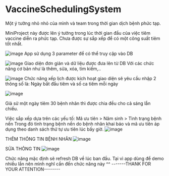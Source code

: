 # VaccineSchedulingSystem

Một ý tưởng nhỏ nhỏ của mình và team trong thời gian dịch bệnh phức tạp.

MiniProject này được lên ý tưởng trong lúc thời gian đầu của việc tiêm vaccine diễn ra phức tạp. Chưa được sự sắp xếp để có một công suất tiêm tốt nhất.

![image](https://user-images.githubusercontent.com/81867521/184464393-5ef453ad-88aa-4067-9dde-ef0f1b37bd05.png)
App sử dụng 3 parameter để có thể truy cập vào DB

![image](https://user-images.githubusercontent.com/81867521/184464416-89c700ff-bcee-4c20-b3da-ceee2b37912d.png)
Giao diện đơn giản và dữ liệu được đưa lên từ DB
Với các chức năng cơ bản như là thêm, sửa, xóa, tìm kiếm,..

![image](https://user-images.githubusercontent.com/81867521/184464452-20655c18-45de-4f1a-a3a9-b96c9f5bddff.png)
Chức năng xếp lịch được kích hoạt giao diện sẽ yêu cầu nhập 2 thông số là: Ngày bắt đầu tiêm và số ca tiêm mỗi ngày

![image](https://user-images.githubusercontent.com/81867521/184464613-b81518ae-9af2-47de-8bf9-f87ba29056ca.png)

Giả sử một ngày tiêm 30 bệnh nhân thì được chia đều cho cả sáng lẫn chiều.

Việc sắp xếp dựa trên các yếu tố: Mã ưu tiên > Năm sinh > Tình trạng bệnh nền
Trong đó tình trạng bệnh nền do bệnh nhân khai báo và mã ưu tiên áp dụng theo danh sách thứ tự ưu tiên lúc bấy giờ.
![image](https://user-images.githubusercontent.com/81867521/184464821-c3bd3579-e50e-4cd7-9c1e-9b19043f999f.png)

THÊM THÔNG TIN BỆNH NHÂN
![image](https://user-images.githubusercontent.com/81867521/184464946-dcccd87e-dc99-4150-9ca1-d215f4a4a69e.png)

SỬA THÔNG TIN
![image](https://user-images.githubusercontent.com/81867521/184464959-a70f6e42-baaa-4fd4-88db-ff9fc52ac5a0.png)

Chức năng mặc định sẽ refresh DB về lúc ban đầu. Tại vì app dùng để demo nhiều lần nên mình nghĩ cần đến chức năng này ^^
-------THANK FOR YOUR ATTENTION--------
